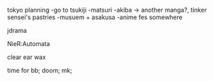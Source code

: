 tokyo planning
-go to tsukiji
-matsuri
-akiba -> another manga?, tinker sensei's pastries
-musuem + asakusa
-anime fes somewhere


jdrama

NieR:Automata

clear ear wax

time for 
bb;
doom;
mk;
